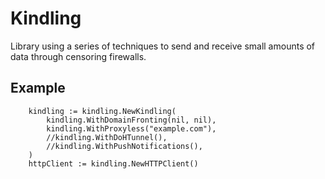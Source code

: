 # Kindling
Library using a series of techniques to send and receive small amounts of data through censoring firewalls.

## Example

```
	kindling := kindling.NewKindling(
		kindling.WithDomainFronting(nil, nil),
		kindling.WithProxyless("example.com"),
		//kindling.WithDoHTunnel(),
        //kindling.WithPushNotifications(),
	)
	httpClient := kindling.NewHTTPClient()
```
